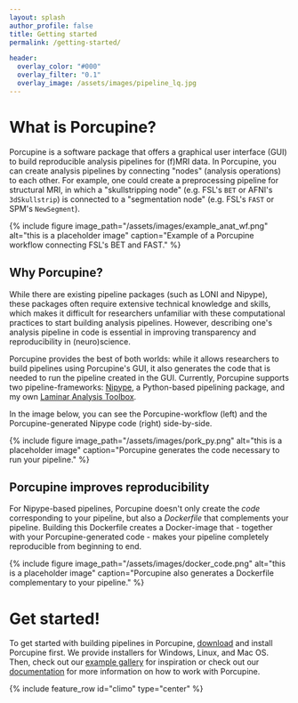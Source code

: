 ```yaml
---
layout: splash
author_profile: false
title: Getting started
permalink: /getting-started/

header:
  overlay_color: "#000"
  overlay_filter: "0.1"
  overlay_image: /assets/images/pipeline_lq.jpg
---
```


# What is Porcupine?
Porcupine is a software package that offers a graphical user interface (GUI) to
build reproducible analysis pipelines for (f)MRI data. In Porcupine, you can
create analysis pipelines by connecting "nodes" (analysis operations) to
each other. For example, one could create a preprocessing pipeline for structural
MRI, in which a "skullstripping node" (e.g. FSL's `BET` or AFNI's `3dSkullstrip`)
is connected to a "segmentation node" (e.g. FSL's `FAST` or SPM's `NewSegment`).

{% include figure image_path="/assets/images/example_anat_wf.png"
 alt="this is a placeholder image" caption="Example of a Porcupine workflow connecting FSL's BET and FAST." %}

## Why Porcupine?
While there are existing pipeline packages (such as LONI and Nipype), these packages
often require extensive technical knowledge and skills, which makes it difficult
for researchers unfamiliar with these computational practices to start building
analysis pipelines. However, describing one's analysis pipeline in code is
essential in improving transparency and reproducibility in (neuro)science.

Porcupine provides the best of both worlds: while it allows researchers to build
pipelines using Porcupine's GUI, it also generates the code that is needed to
run the pipeline created in the GUI. Currently, Porcupine supports two
pipeline-frameworks: [Nipype](https://nipype.readthedocs.io/en/latest/),
a Python-based pipelining package, and my own [Laminar Analysis Toolbox](https://github.com/TimVanMourik/OpenFmriAnalysis).

In the image below, you can see the Porcupine-workflow (left) and the Porcupine-generated
Nipype code (right) side-by-side.

{% include figure image_path="/assets/images/pork_py.png"
 alt="this is a placeholder image" caption="Porcupine generates the code necessary to run your pipeline." %}

## Porcupine improves reproducibility
For Nipype-based pipelines, Porcupine doesn't only create the *code* corresponding
to your pipeline, but also a *Dockerfile* that complements your pipeline. Building
this Dockerfile creates a Docker-image that - together with your Porcupine-generated code -
makes your pipeline completely reproducible from beginning to end.

{% include figure image_path="/assets/images/docker_code.png"
 alt="this is a placeholder image" caption="Porcupine also generates a Dockerfile complementary to your pipeline." %}

# Get started!
To get started with building pipelines in Porcupine, [download](/download) and install
Porcupine first. We provide installers for Windows, Linux, and Mac OS. Then,
check out our [example gallery](/examples) for inspiration or check out our
[documentation](/documentation) for more information on how to work with Porcupine.

{% include feature_row id="climo" type="center" %}
